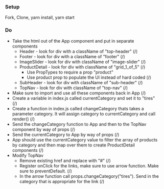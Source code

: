 ### Setup
Fork, Clone, yarn install, yarn start

### Do
* Take the html out of the App component and put in separate components
  * Header - look for div with a className of "top-header" (/)
  * Footer - look for div with a className of "footer" (/)
  * ImageSlider - look for div with className of "image-slider" (/)
  * ProductDetail - look for div with className of "grid_1_of_5" (/)
    * Use PropTypes to require a prop "product"
    * Use product prop to populate the UI instead of hard coded (/)
  * SubHeader - look for div with className of "sub-header" (/)
  * TopNav - look for div with className of "top-nav" (/)
* Make sure to import and use all these components back in App (/)
* Create a variable in index.js called currentCategory and set it to "tires" (/)
* Create a function in index.js called changeCategory thats takes a parameter category. It will assign category to currentCategory and call render() (/)
* Send the changeCategory function to App and then to the TopNav component by way of props (/)
* Send the currentCategory to App by way of props (/)
* App should use the currentCategory value to filter the array of products by category and then map over them to create ProductDetail components (/)
* Modify TopNav
  * Remove existing href and replace with "#" (/)
  * Register onClick for the links, make sure to use arrow function. Make sure to preventDefault. (/)
  * In the arrow function call props.changeCategory("tires"). Send in the category that is appropriate for the link (/)
